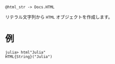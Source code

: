 ```
@html_str -> Docs.HTML
```

リテラル文字列から `HTML` オブジェクトを作成します。

# 例

```jldoctest
julia> html"Julia"
HTML{String}("Julia")
```
